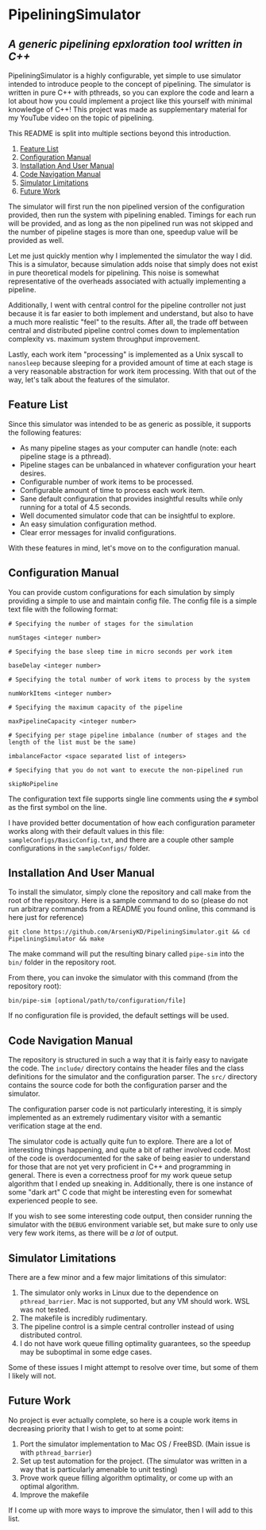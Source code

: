 # PipeliningSimulator
## _A generic pipelining epxloration tool written in C++_

PipeliningSimulator is a highly configurable, yet simple to use simulator intended to introduce people to the concept of pipelining. The simulator is written in pure C++ with pthreads, so you can explore the code and learn a lot about how you could implement a project like this yourself with minimal knowledge of C++! This project was made as supplementary material for my YouTube video on the topic of pipelining. 

This README is split into multiple sections beyond this introduction.

1. [Feature List](#Feature-List)
2. [Configuration Manual](#Configuration-Manual)
3. [Installation And User Manual](#Installation-And-User-Manual)
4. [Code Navigation Manual](#Code-Navigation-Manual)
5. [Simulator Limitations](#Simulator-Limitations)
6. [Future Work](#Future-Work)

The simulator will first run the non pipelined version of the configuration provided, then run the system with pipelining enabled. Timings for each run will be provided, and as long as the non pipelined run was not skipped and the number of pipeline stages is more than one, speedup value will be provided as well.

Let me just quickly mention why I implemented the simulator the way I did. This is a simulator, because simulation adds noise that simply does not exist in pure theoretical models for pipelining. This noise is somewhat representative of the overheads associated with actually implementing a pipeline. 

Additionally, I went with central control for the pipeline controller not just because it is far easier to both implement and understand, but also to have a much more realistic "feel" to the results. After all, the trade off between central and distributed pipeline control comes down to implementation complexity vs. maximum system throughput improvement. 

Lastly, each work item "processing" is implemented as a Unix syscall to `nanosleep` because sleeping for a provided amount of time at each stage is a very reasonable abstraction for work item processing. With that out of the way, let's talk about the features of the simulator.

## Feature List
Since this simulator was intended to be as generic as possible, it supports the following features:
- As many pipeline stages as your computer can handle (note: each pipeline stage is a pthread).
- Pipeline stages can be unbalanced in whatever configuration your heart desires.
- Configurable number of work items to be processed.
- Configurable amount of time to process each work item.
- Sane default configuration that provides insightful results while only running for a total of 4.5 seconds.
- Well documented simulator code that can be insightful to explore.
- An easy simulation configuration method.
- Clear error messages for invalid configurations. 

With these features in mind, let's move on to the configuration manual.

## Configuration Manual

You can provide custom configurations for each simulation by simply providing a simple to use and maintain config file. 
The config file is a simple text file with the following format:

```
# Specifying the number of stages for the simulation

numStages <integer number>

# Specifying the base sleep time in micro seconds per work item

baseDelay <integer number>

# Specifying the total number of work items to process by the system

numWorkItems <integer number>

# Specifying the maximum capacity of the pipeline

maxPipelineCapacity <integer number>

# Specifying per stage pipeline imbalance (number of stages and the length of the list must be the same)

imbalanceFactor <space separated list of integers>

# Specifying that you do not want to execute the non-pipelined run

skipNoPipeline
```

The configuration text file supports single line comments using the `#` symbol as the first symbol on the line.

I have provided better documentation of how each configuration parameter works along with their default values in this file: `sampleConfigs/BasicConfig.txt`, and there are a couple other sample configurations in the `sampleConfigs/` folder.

## Installation And User Manual

To install the simulator, simply clone the repository and call make from the root of the repository. Here is a sample command to do so (please do not run arbitrary commands from a README you found online, this command is here just for reference)
```
git clone https://github.com/ArseniyKD/PipeliningSimulator.git && cd PipeliningSimulator && make
```

The make command will put the resulting binary called `pipe-sim` into the `bin/` folder in the repository root. 

From there, you can invoke the simulator with this command (from the repository root): 
```
bin/pipe-sim [optional/path/to/configuration/file]
```
If no configuration file is provided, the default settings will be used. 

## Code Navigation Manual

The repository is structured in such a way that it is fairly easy to navigate the code. The `include/` directory contains the header files and the class definitions for the simulator and the configuration parser. The `src/` directory contains the source code for both the configuration parser and the simulator. 

The configuration parser code is not particularly interesting, it is simply implemented as an extremely rudimentary visitor with a semantic verification stage at the end. 

The simulator code is actually quite fun to explore. There are a lot of interesting things happening, and quite a bit of rather involved code. Most of the code is overdocumented for the sake of being easier to understand for those that are not yet very proficient in C++ and programming in general. There is even a correctness proof for my work queue setup algorithm that I ended up sneaking in. Additionally, there is one instance of some "dark art" C code that might be interesting even for somewhat experienced people to see.

If you wish to see some interesting code output, then consider running the simulator with the `DEBUG` environment variable set, but make sure to only use very few work items, as there will be _a lot_ of output.

## Simulator Limitations

There are a few minor and a few major limitations of this simulator:
1. The simulator only works in Linux due to the dependence on `pthread_barrier`. Mac is not supported, but any VM should work. WSL was not tested.
2. The makefile is incredibly rudimentary.
3. The pipeline control is a simple central controller instead of using distributed control.
4. I do not have work queue filling optimality guarantees, so the speedup may be suboptimal in some edge cases.

Some of these issues I might attempt to resolve over time, but some of them I likely will not.

## Future Work

No project is ever actually complete, so here is a couple work items in decreasing priority that I wish to get to at some point:
1. Port the simulator implementation to Mac OS / FreeBSD. (Main issue is with `pthread_barrier`)
2. Set up test automation for the project. (The simulator was written in a way that is particularly amenable to unit testing)
3. Prove work queue filling algorithm optimality, or come up with an optimal algorithm.
4. Improve the makefile

If I come up with more ways to improve the simulator, then I will add to this list. 
